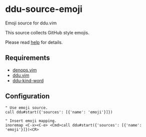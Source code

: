 # ddu-source-emoji

Emoji source for ddu.vim

This source collects GitHub style emojis.

Please read [help](doc/ddu-source-emoji.txt) for details.

## Requirements

- [denops.vim](https://github.com/vim-denops/denops.vim)
- [ddu.vim](https://github.com/Shougo/ddu.vim)
- [ddu-kind-word](https://github.com/Shougo/ddu-kind-word)

## Configuration

```vim
" Use emoji source.
call ddu#start({'sources': [{'name': 'emoji'}]})

" Insert emoji mapping.
inoremap <C-x><C-e> <Cmd>call ddu#start({'sources': [{'name': 'emoji'}]})<CR>
```


